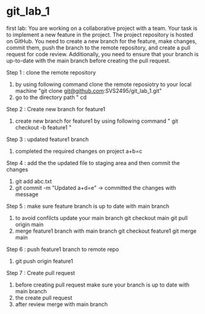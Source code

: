 # git_lab_1
first lab: You are working on a collaborative project with a team. Your task is to implement a new feature in the project. The project repository is hosted on GitHub. You need to create a new branch for the feature, make changes, commit them, push the branch to the remote repository, and create a pull request for code review. Additionally, you need to ensure that your branch is up-to-date with the main branch before creating the pull request.

Step 1 : clone the remote repository 
1) by using following command clone the remote reposiotry to your local machine "git clone git@github.com:SVS2495/git_lab_1.git"
2) go to the directory path " cd <repository path>

Step 2 : Create new branch for feature1
1) create new branch for feature1 by using following command " git checkout -b feature1 "

Step 3 : updated feature1 branch
1) completed the required changes on project a+b=c

Step 4 : add the the updated file to staging area and then commit the changes
1) git add abc.txt
2) git commit -m "Updated a+d=e" -> committed the changes with message

Step 5 : make sure feature branch is up to date with main branch
1) to avoid confilcts update your main branch 
     git checkout main
     git pull origin main
2) merge feature1 branch with main branch
     git checkout feature1
     git merge main     

Step 6 : push feature1 branch to remote repo
1) git push origin feature1

Step 7 : Create pull request
1) before creating pull request make sure your branch is up to date with main branch
2) the create pull request
3) after review merge with main branch 
